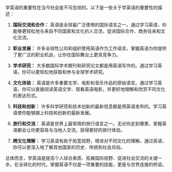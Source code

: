 学英语的重要性在当今社会是不可忽视的。以下是一些关于学英语的重要性的描述：

1. **国际交流和合作：** 英语是全球最广泛使用的国际语言之一。通过学习英语，你能够更轻松地与来自不同国家和文化的人交流，促进国际合作、商务往来和文化交流。

2. **职业发展：** 许多全球性公司和组织使用英语作为工作语言。掌握英语为你提供了更广泛的职业机会，让你在国际舞台上更具竞争力。

3. **学术研究：** 大多数国际学术期刊和研究论文都是用英语写作的。通过学习英语，你可以更轻松地获取和参与全球学术研究。

4. **文化体验：** 英语是许多重要文学、电影和音乐作品的原始语言。通过学习英语，你可以直接阅读英语文学、观看英语电影，并更好地理解和欣赏不同文化的表达形式。

5. **科技和创新：** 许多科学研究和技术创新的最新信息都是用英语发布的。学习英语使你能够跟上科技和创新的最新发展。

6. **旅行和交流：** 英语是世界上最常用的旅行语言之一。无论你走到哪里，掌握英语都会让你更容易与当地人交流，获得更好的旅行体验。

7. **跨文化理解：** 学习英语有助于拓宽视野，增进对不同文化的理解。通过英语，你可以更深入地了解其他国家的历史、传统和社会风俗。

总体而言，学英语是提高个人综合素质、拓展国际视野、促进社会交流的关键一步。在全球化的时代，掌握英语不仅是一项重要的技能，更是与世界连接的桥梁。